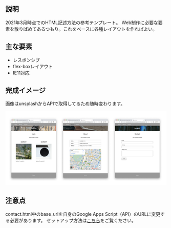 ## 説明

2021年3月時点でのHTML記述方法の参考テンプレート。
Web制作に必要な要素を散りばめてあるつもり。これをベースに各種レイアウトを作ればよい。

## 主な要素

* レスポンシブ
* flex-boxレイアウト
* IE11対応

## 完成イメージ

画像はunsplashからAPIで取得してるため随時変わります。

![image](./images/readme_img002.png)

## 注意点

contact.html中のbase_urlを自身のGoogle Apps Script（API）のURLに変更する必要があります。
セットアップ方法は[こちら](https://qiita.com/zaburo/private/a92ec920c83090f454a1)をご覧ください。